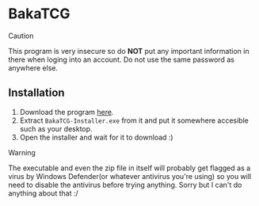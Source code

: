 # BakaTCG
> [!CAUTION]
> This program is very insecure so do **NOT** put any important information in there when loging into an account. Do not use the same password as anywhere else.

## Installation

1. Download the program [here](https://github.com/TotemPear/TCG/releases/download/v0.0.4-alpha/BakaTCG-Installer.zip).
2. Extract `BakaTCG-Installer.exe` from it and put it somewhere accesible such as your desktop.
3. Open the installer and wait for it to download :)

> [!WARNING]
> The executable and even the zip file in itself will probably get flagged as a virus by Windows Defender(or whatever antivirus you're using) so you will need to disable the antivirus before trying anything. Sorry but I can't do anything about that :/
